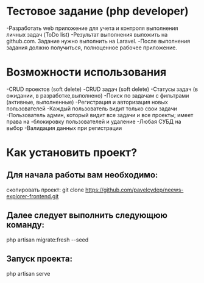 



Тестовое задание (php developer)
=============

-Разработать web приложение для учета и контроля выполнения личных задач (ToDo list)
-Результат выполнения выложить на github.com. Задание нужно выполнить на Laravel.
-После выполнения задания должно получиться, полноценное рабочее приложение.


Возможности использования
=========================
-CRUD проектов (soft delete)
-CRUD задач (soft delete)
-Статусы задач (в ожидании, в разработке,выполнено)
-Поиск по задачам с фильтрами (активные, выполненные)
-Регистрация и авторизация новых пользователей
-Каждый пользователь видит только свои задачи
-Пользователь админ, который видит все задачи и все проекты; имеет права на
-блокировку пользователей и удаление
-Любая СУБД на выбор
-Валидация данных при регистрации

Как установить проект?
================
## Для начала работы вам необходимо:
скопировать проект:
git clone https://github.com/pavelcydep/neews-explorer-frontend.git

## Далее следует выполнить следующюю команду:
php artisan migrate:fresh --seed
## Запуск проекта:
php artisan serve
